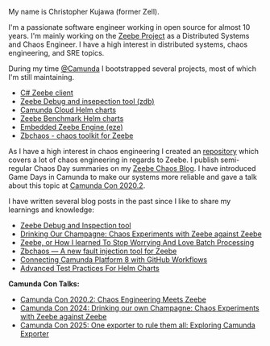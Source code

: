 
My name is Christopher Kujawa (former Zell).

I'm a passionate software engineer working in open source for almost 10 years. I'm mainly working on the [Zeebe Project](https://github.com/camunda-cloud/zeebe) as a Distributed Systems and Chaos Engineer. I have a high interest in distributed systems, chaos engineering, and SRE topics. 

During my time [@Camunda](camunda.com) I bootstrapped several projects, most of which I'm still maintaining.

 * [C# Zeebe client](https://github.com/camunda-community-hub/zeebe-client-csharp)
 * [Zeebe Debug and insepection tool (zdb)](https://github.com/Zelldon/zdb)
 * [Camunda Cloud Helm charts](https://github.com/camunda-community-hub/camunda-cloud-helm)
 * [Zeebe Benchmark Helm charts](https://github.com/zeebe-io/benchmark-helm)
 * [Embedded Zeebe Engine (eze)](https://github.com/camunda-community-hub/eze)
 * [Zbchaos - chaos toolkit for Zeebe](https://github.com/zeebe-io/zeebe-chaos)

As I have a high interest in chaos engineering I created an [repository](https://github.com/zeebe-io/zeebe-chaos) which covers a lot of chaos engineering in regards to Zeebe. I publish semi-regular Chaos Day summaries on my [Zeebe Chaos Blog](https://zeebe-io.github.io/zeebe-chaos/). I have introduced Game Days in Camunda to make our systems more reliable and gave a talk about this topic at [Camunda Con 2020.2](https://page.camunda.com/cclive-zell-chaosengineeringmeetszeebe).

I have written several blog posts in the past since I like to share my learnings and knowledge:

 * [Zeebe Debug and Inspection tool](https://medium.com/@zelldon91/zeebe-debug-and-inspection-tool-ef0fde68aee9)
 * [Drinking Our Champagne: Chaos Experiments with Zeebe against Zeebe](https://medium.com/@zelldon91/drinking-our-champagne-chaos-experiments-with-zeebe-against-zeebe-57632dd2c280)
 * [Zeebe, or How I learned To Stop Worrying And Love Batch Processing](https://medium.com/@zelldon91/zeebe-or-how-i-learned-to-stop-worrying-and-love-batching-17396891a040)
 * [Zbchaos — A new fault injection tool for Zeebe
](https://medium.com/@zelldon91/zbchaos-a-new-fault-injection-tool-for-zeebe-cbda56c5ba8d)
 * [Connecting Camunda Platform 8 with GitHub Workflows
](https://medium.com/@zelldon91/connecting-camunda-platform-8-with-github-workflows-ee1f91488ad3)
 * [Advanced Test Practices For Helm Charts
](https://medium.com/@zelldon91/advanced-test-practices-for-helm-charts-587caeeb4cb)

**Camunda Con Talks:**
* [Camunda Con 2020.2: Chaos Engineering Meets Zeebe](https://page.camunda.com/recording-chaos-engineering-meets-zeebe)
* [Camunda Con 2024: Drinking our own Champagne: Chaos Experiments with Zeebe against Zeebe](https://vimeo.com/947050323/ce692173b3)
* [Camunda Con 2025: One exporter to rule them all: Exploring Camunda Exporter](https://www.camundacon.com/event-session/camundacon-amsterdam-2025/one-exporter-to-rule-them-all-exploring-camunda-exporter/?on_demand=true)
